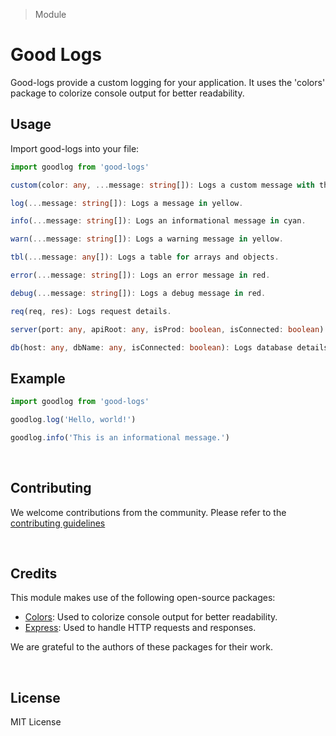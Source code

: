 > Module

# Good Logs

Good-logs provide a custom logging for your application. It uses the 'colors' package to colorize console output for better readability.

## Usage

Import good-logs into your file:

```typescript
import goodlog from 'good-logs'

custom(color: any, ...message: string[]): Logs a custom message with the specified color.

log(...message: string[]): Logs a message in yellow.

info(...message: string[]): Logs an informational message in cyan.

warn(...message: string[]): Logs a warning message in yellow.

tbl(...message: any[]): Logs a table for arrays and objects.

error(...message: string[]): Logs an error message in red.

debug(...message: string[]): Logs a debug message in red.

req(req, res): Logs request details.

server(port: any, apiRoot: any, isProd: boolean, isConnected: boolean): Logs server details.

db(host: any, dbName: any, isConnected: boolean): Logs database details.

```

## Example

```typescript
import goodlog from 'good-logs'

goodlog.log('Hello, world!')

goodlog.info('This is an informational message.')
```

<br/>

## Contributing

We welcome contributions from the community. Please refer to the [contributing guidelines](#)

<br/>

## Credits

This module makes use of the following open-source packages:

- [Colors](https://www.npmjs.com/package/colors): Used to colorize console output for better readability.
- [Express](https://www.npmjs.com/package/express): Used to handle HTTP requests and responses.

We are grateful to the authors of these packages for their work.

<br/>

## License

MIT License
